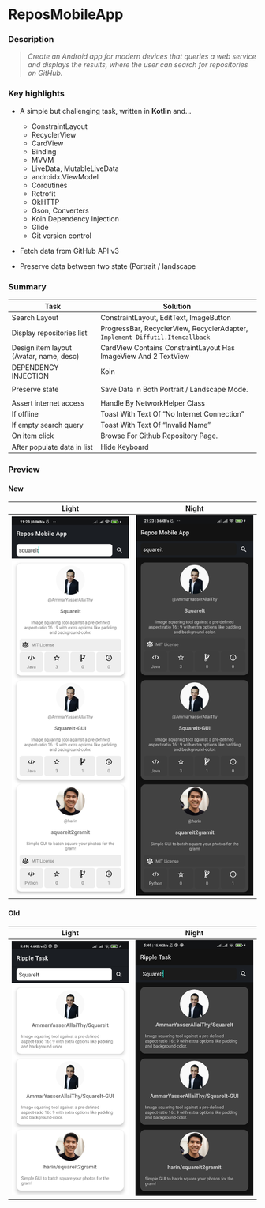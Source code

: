 # ReposMobileApp

### Description
> *Create an Android app for modern devices that queries a web service and displays the results, where the user can search for repositories on GitHub.* 


### Key highlights

- A simple but challenging task, written in **Kotlin** and…
    - ConstraintLayout
    - RecyclerView
    - CardView
    - Binding
    - MVVM
    - LiveData, MutableLiveData
    - androidx.ViewModel
    - Coroutines
    - Retrofit
    - OkHTTP
    - Gson, Converters
    - Koin Dependency Injection
    - Glide
    - Git version control

- Fetch data from GitHub API v3

- Preserve data between two state (Portrait / landscape


### Summary

| Task                                    | Solution                                                                      |
| --------------------------------------- | ----------------------------------------------------------------------------- |
| Search Layout                           | ConstraintLayout, EditText, ImageButton                                       |
| Display repositories list               | ProgressBar, RecyclerView, RecyclerAdapter, `Implement Diffutil.Itemcallback` |
| Design item layout (Avatar, name, desc) | CardView Contains ConstraintLayout Has ImageView And 2 TextView               |
| DEPENDENCY INJECTION                    | Koin                                                                          |
|                                         |                                                                               |
| Preserve state                          | Save Data in Both Portrait / Landscape Mode.                                  |
|                                         |                                                                               |
| Assert internet access                  | Handle By NetworkHelper Class                                                 |
| If offline                              | Toast With Text Of “No Internet Connection”                                   |
| If empty search query                   | Toast With Text Of “Invalid Name”                                             |
| On item click                           | Browse For Github Repository Page.                                            |
| After populate data in list             | Hide Keyboard                                                                 |


### Preview

#### New
| Light                         | Night                         |
| ----------------------------- | ----------------------------- |
| ![Light](preview/light.2.jpg) | ![Night](preview/night.2.jpg) |

#### Old
| Light                         | Night                         |
| ----------------------------- | ----------------------------- |
| ![Light](preview/light.jpg)   | ![Night](preview/night.jpg)   |
